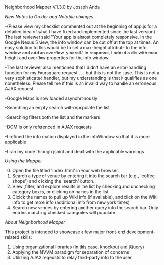 Neighborhood Mapper V.1.3.0 by Joseph Anda

*New Notes to Grader and Notable changes*

-(Please view my checklist commented out at the beginning of app.js for a detailed idea of what I have fixed and implemented since the last version)
-The last reviewer said "Your app is almost completely responsive. In the Google Nexus 5 view, the info window can be cut off at the top at times. An easy solution to this would be to set a max-height attribute to the info window and add an overflow-y:scroll."  In response, I added a div with max-height and overflow properties for the info window. 

-The last reviewer also mentioned that I didn't have an error-handling function for my Foursquare request . . . but this is not the case.  This is not a very sophisticated handler, but my understanding is that it qualifies as one nonetheless.  Please tell me if this is an invalid way to handle an erroneous AJAX request.  

-Google Maps is now loaded asynchronously 

-Searching an empty search will-repopulate the list

-Searching filters both the list and the markers

-DOM is only referenced in AJAX requests

-I refined the information displayed in the infoWindow so that it is more applicable 

-I ran my code through jshint and dealt with the applicable warnings


*Using the Mapper*

0)  Open the file titled 'index.html' in your web browser.  
1)  Search a type of venue by entering it into the search bar (e.g., 'coffee shops') and clicking the 'search' button.
2)  View ,filter, and explore results in the list by checking and unchecking category boxes, or clicking on names in the list
3)  Clcick the names to pull up Wiki info (if available), and click on the Wiki info to get more info (additional info from new york times)
4)  Search new venues by entering another query into the search bar.  Only entries matching checked categories will populate


*About Neighborhood Mapper*

This project is intended to showcase a few major front-end development-related skills:

1)  Using organizational libraries (in this case, knockout and jQuery)
2)  Applying the MVVM paradigm for separation of concerns
3)  Utilizing AJAX reqeusts to relay third-party info to the user